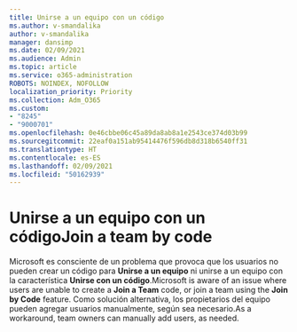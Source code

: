 ```yaml
---
title: Unirse a un equipo con un código
ms.author: v-smandalika
author: v-smandalika
manager: dansimp
ms.date: 02/09/2021
ms.audience: Admin
ms.topic: article
ms.service: o365-administration
ROBOTS: NOINDEX, NOFOLLOW
localization_priority: Priority
ms.collection: Adm_O365
ms.custom:
- "8245"
- "9000701"
ms.openlocfilehash: 0e46cbbe06c45a89da8ab8a1e2543ce374d03b99
ms.sourcegitcommit: 22eaf0a151ab95414476f596db8d318b6540ff31
ms.translationtype: HT
ms.contentlocale: es-ES
ms.lasthandoff: 02/09/2021
ms.locfileid: "50162939"
---
```

# <a name="join-a-team-by-code"></a><span data-ttu-id="b53e3-102">Unirse a un equipo con un código</span><span class="sxs-lookup"><span data-stu-id="b53e3-102">Join a team by code</span></span>

<span data-ttu-id="b53e3-103">Microsoft es consciente de un problema que provoca que los usuarios no pueden crear un código para **Unirse a un equipo** ni unirse a un equipo con la característica **Unirse con un código**.</span><span class="sxs-lookup"><span data-stu-id="b53e3-103">Microsoft is aware of an issue where users are unable to create a **Join a Team** code, or join a team using the **Join by Code** feature.</span></span> <span data-ttu-id="b53e3-104">Como solución alternativa, los propietarios del equipo pueden agregar usuarios manualmente, según sea necesario.</span><span class="sxs-lookup"><span data-stu-id="b53e3-104">As a workaround, team owners can manually add users, as needed.</span></span>